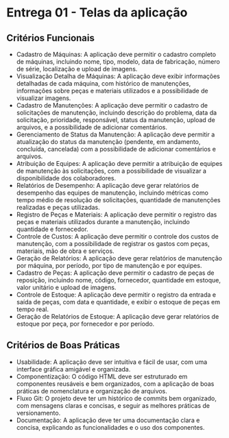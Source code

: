 # Entrega 01 - Telas da aplicação

## Critérios Funcionais
- Cadastro de Máquinas: A aplicação deve permitir o cadastro completo de máquinas, incluindo nome, tipo, modelo, data de fabricação, número de série, localização e upload de imagens.
- Visualização Detalha de Máquinas: A aplicação deve exibir informações detalhadas de cada máquina, com histórico de manutenções, informações sobre peças e materiais utilizados e a possibilidade de visualizar imagens.
- Cadastro de Manutenções: A aplicação deve permitir o cadastro de solicitações de manutenção, incluindo descrição do problema, data da solicitação, prioridade, responsável, status da manutenção, upload de arquivos, e a possibilidade de adicionar comentários.
- Gerenciamento de Status da Manutenção: A aplicação deve permitir a atualização do status da manutenção (pendente, em andamento, concluída, cancelada) com a possibilidade de adicionar comentários e arquivos.
- Atribuição de Equipes: A aplicação deve permitir a atribuição de equipes de manutenção às solicitações, com a possibilidade de visualizar a disponibilidade dos colaboradores.
- Relatórios de Desempenho: A aplicação deve gerar relatórios de desempenho das equipes de manutenção, incluindo métricas como tempo médio de resolução de solicitações, quantidade de manutenções realizadas e peças utilizadas.
- Registro de Peças e Materiais: A aplicação deve permitir o registro das peças e materiais utilizados durante a manutenção, incluindo quantidade e fornecedor.
- Controle de Custos: A aplicação deve permitir o controle dos custos de manutenção, com a possibilidade de registrar os gastos com peças, materiais, mão de obra e serviços.
- Geração de Relatórios: A aplicação deve gerar relatórios de manutenção por máquina, por período, por tipo de manutenção e por equipes.
- Cadastro de Peças: A aplicação deve permitir o cadastro de peças de reposição, incluindo nome, código, fornecedor, quantidade em estoque, valor unitário e upload de imagens.
- Controle de Estoque: A aplicação deve permitir o registro da entrada e saída de peças, com data e quantidade, e exibir o estoque de peças em tempo real.
- Geração de Relatórios de Estoque: A aplicação deve gerar relatórios de estoque por peça, por fornecedor e por período.


## Critérios de Boas Práticas
- Usabilidade: A aplicação deve ser intuitiva e fácil de usar, com uma interface gráfica amigável e organizada.
- Componentização: O código HTML deve ser estruturado em componentes reusáveis e bem organizados, com a aplicação de boas práticas de nomenclatura e organização de arquivos.
- Fluxo Git: O projeto deve ter um histórico de commits bem organizado, com mensagens claras e concisas, e seguir as melhores práticas de versionamento.
- Documentação: A aplicação deve ter uma documentação clara e concisa, explicando as funcionalidades e o uso dos componentes.